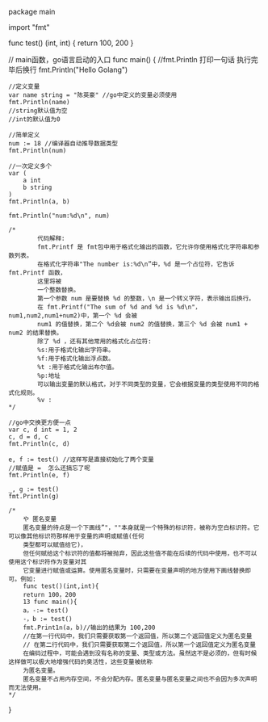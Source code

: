 package main

import "fmt"

func test() (int, int) {
	return 100, 200
}

// main函数，go语言启动的入口
func main() {
	//fmt.Println  打印一句话 执行完毕后换行
	fmt.Println("Hello Golang")

	//定义变量
	var name string = "陈英豪" //go中定义的变量必须使用
	fmt.Println(name)
	//string默认值为空
	//int的默认值为0

	//简单定义
	num := 18 //编译器自动推导数据类型
	fmt.Println(num)

	//一次定义多个
	var (
		a int
		b string
	)
	fmt.Println(a, b)

	fmt.Println("num:%d\n", num)

	/*
			代码解释:
			fmt.Printf 是 fmt包中用于格式化输出的函数，它允许你使用格式化字符串和参数列表。
			在格式化字符串"The number is:%d\n”中，%d 是一个占位符，它告诉 fmt.Printf 函数，
			这里将被
			一个整数替换。
			第一个参数 num 是要替换 %d 的整数，\n 是一个转义字符，表示输出后换行。
			在 fmt.Printf("The sum of %d and %d is %d\n"，num1,num2,num1+num2)中，第一个 %d 会被
			num1 的值替换，第二个 %d会被 num2 的值替换，第三个 %d 会被 num1 + num2 的结果替换。
			除了 %d ，还有其他常用的格式化占位符:
			%s:用于格式化输出字符串。
			%f:用于格式化输出浮点数。
			%t :用于格式化输出布尔值。
		    %p:地址
			可以输出变量的默认格式，对于不同类型的变量，它会根据变量的类型使用不同的格式化规则。
			%v :
	*/

	//go中交换更方便一点
	var c, d int = 1, 2
	c, d = d, c
	fmt.Println(c, d)

	e, f := test() //这样写是直接初始化了两个变量
	//赋值是 =  怎么还搞忘了呢
	fmt.Println(e, f)

	_, g := test()
	fmt.Println(g)

	/*
		や 匿名变量
		匿名变量的待点是一个下画线”"，""本身就是一个特殊的标识符，被称为空白标识符。它可以像其他标识符那样用于变量的声明或赋值(任何
		类型都可以赋值给它)，
		但任何赋给这个标识符的值都将被抛弃，因此这些值不能在后续的代码中使用，也不可以使用这个标识符作为变量对其
		它变量进行赋值或运算。使用匿名变量时，只需要在变量声明的地方使用下画线替换即可。例如:
		func test()(int,int){
		return 100，200
		13 func main(){
		a，-:= test()
		-，b := test()
		fmt.Print1n(a，b)//输出的结果为 100,200
		//在第一行代码中，我们只需要获取第一个返回值，所以第二个返回值定义为匿名变量
		// 在第二行代码中，我们只需要获取第二个返回值，所以第一个返回值定义为匿名变量
		在编码过程中，可能会遇到没有名称的变量、类型或方法。虽然这不是必须的，但有时候这样做可以极大地增强代码的臭活性，这些变量被统称
		为匿名变量。
		匿名变量不占用内存空间，不会分配内存。匿名变量与匿名变量之间也不会因为多次声明而无法使用。
	*/
}

